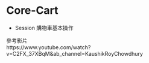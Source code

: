 # Core-Cart
<ul>
  <li>Session 購物車基本操作</li>
  
</ul>
參考影片<br>
https://www.youtube.com/watch?v=C2FX_37XBqM&ab_channel=KaushikRoyChowdhury
